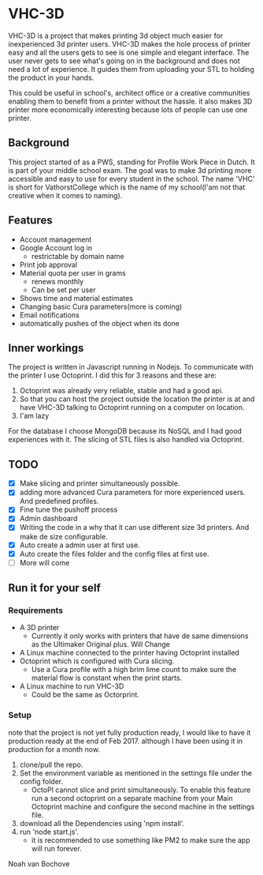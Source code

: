 # VHC-3D

VHC-3D is a project that makes printing 3d object much easier for inexperienced 3d printer users. VHC-3D makes the hole process of printer easy and all the users gets to see is one simple and elegant interface. The user never gets to see what's going on in the background and does not need a lot of experience. It guides them from uploading your STL to holding the product in your hands.

This could be useful in school's, architect office or a creative communities enabling them to benefit from a printer without the hassle. it also makes 3D printer more economically interesting because lots of people can use one printer.

## Background

This project started of as a PWS, standing for Profile Work Piece in Dutch. It is part of your middle school exam. The goal was to make 3d printing more accessible and easy to use for every student in the school. The name 'VHC' is short for VathorstCollege which is the name of my school(I'am not that creative when it comes to naming).

## Features

- Account management
- Google Account log in
    - restrictable by domain name
- Print job approval
- Material quota per user in grams
    - renews monthly
    - Can be set per user
- Shows time and material estimates
- Changing basic Cura parameters(more is coming)
- Email notifications
- automatically pushes of the object when its done

## Inner workings

The project is written in Javascript running in Nodejs. To communicate with the printer I use Octoprint. I did this for 3 reasons and these are:

1. Octoprint was already very reliable, stable and had a good api.
2. So that you can host the project outside the location the printer is at and have VHC-3D talking to Octoprint running on a computer on location.
3. I'am lazy

For the database I choose MongoDB because its NoSQL and I had good experiences with it. The slicing of STL files is also handled via Octoprint.

## TODO

- [x] Make slicing and printer simultaneously possible.
- [x] adding more advanced Cura parameters for more experienced users. And predefined profiles.
- [x] Fine tune the pushoff process
- [x] Admin dashboard
- [x] Writing the code in a why that it can use different size 3d printers. And make de size configurable.
- [x] Auto create a admin user at first use.
- [x] Auto create the files folder and the config files at first use.
- [ ] More will come

## Run it for your self
### Requirements

- A 3D printer
    - Currently it only works with printers that have de same dimensions as the Ultimaker Original plus. Will Change
- A Linux machine connected to the printer having Octoprint installed
- Octoprint which is configured with Cura slicing.
    - Use a Cura profile with a high brim lime count to make sure the material flow is constant when the print starts.
- A Linux machine to run VHC-3D
    - Could be the same as Octorprint.

### Setup

note that the project is not yet fully production ready, I would like to have it production ready at the end of Feb 2017. although I have been using it in production for a month now.

1. clone/pull the repo.
2. Set the environment variable as mentioned in the settings file under the config folder.
    - OctoPI cannot slice and print simultaneously. To enable this feature run a second octoprint on a separate machine from your Main Octoprint machine and configure the second machine in the settings file.
3. download all the Dependencies using 'npm install'.
4. run 'node start.js'.
    - it is recommended to use something like PM2 to make sure the app will run forever.


Noah van Bochove

